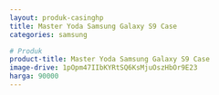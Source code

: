 ```yaml
---
layout: produk-casinghp
title: Master Yoda Samsung Galaxy S9 Case
categories: samsung

# Produk
product-title: Master Yoda Samsung Galaxy S9 Case
image-drive: 1pOpm47IIbKYRtSQ6KsMjuOszHbOr9E23
harga: 90000
---
```

